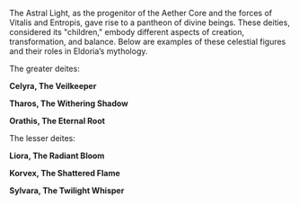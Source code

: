 The Astral Light, as the progenitor of the Aether Core and the forces of Vitalis and Entropis, gave rise to a pantheon of divine beings. These deities, considered its "children," embody different aspects of creation, transformation, and balance. Below are examples of these celestial figures and their roles in Eldoria’s mythology.

The greater deites:

**Celyra, The Veilkeeper**

**Tharos, The Withering Shadow**

**Orathis, The Eternal Root**


The lesser deites:

**Liora, The Radiant Bloom**

**Korvex, The Shattered Flame**

**Sylvara, The Twilight Whisper**









